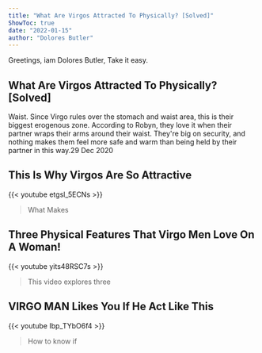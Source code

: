 ```yaml
---
title: "What Are Virgos Attracted To Physically? [Solved]"
ShowToc: true 
date: "2022-01-15"
author: "Dolores Butler" 
---
```


Greetings, iam Dolores Butler, Take it easy.
## What Are Virgos Attracted To Physically? [Solved]
Waist. Since Virgo rules over the stomach and waist area, this is their biggest erogenous zone. According to Robyn, they love it when their partner wraps their arms around their waist. They're big on security, and nothing makes them feel more safe and warm than being held by their partner in this way.29 Dec 2020

## This Is Why Virgos Are So Attractive
{{< youtube etgsl_5ECNs >}}
>What Makes 

## Three Physical Features That Virgo Men Love On A Woman!
{{< youtube yits48RSC7s >}}
>This video explores three 

## VIRGO MAN Likes You If He Act Like This
{{< youtube Ibp_TYbO6f4 >}}
>How to know if 

